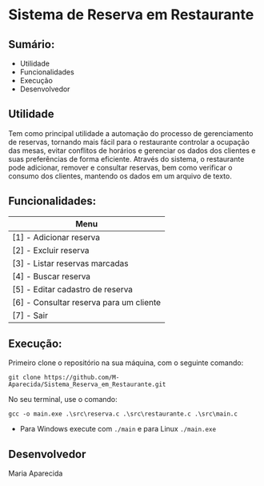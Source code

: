 # Sistema de Reserva em Restaurante

## Sumário:
- Utilidade
- Funcionalidades
- Execução
- Desenvolvedor

## Utilidade
Tem como principal utilidade a automação do processo de gerenciamento de reservas, tornando mais fácil para o restaurante controlar a ocupação das mesas, evitar conflitos de horários e gerenciar os dados dos clientes e suas preferências de forma eficiente. Através do sistema, o restaurante pode adicionar, remover e consultar reservas, bem como verificar o consumo dos clientes, mantendo os dados em um arquivo de texto.

## Funcionalidades: 

| Menu               | 
| ----------------- | 
| [1] - Adicionar reserva 
| [2] - Excluir reserva
| [3] - Listar reservas marcadas
| [4] - Buscar reserva
| [5] - Editar cadastro de reserva
| [6] - Consultar reserva para um cliente
| [7] - Sair

## Execução:
Primeiro clone o repositório na sua máquina, com o seguinte comando:
```
git clone https://github.com/M-Aparecida/Sistema_Reserva_em_Restaurante.git

```
No seu terminal, use o comando:
```
gcc -o main.exe .\src\reserva.c .\src\restaurante.c .\src\main.c

```
- Para Windows execute com `./main` e para Linux `./main.exe`


## Desenvolvedor 
Maria Aparecida


